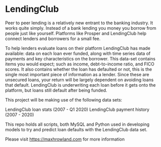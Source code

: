 # LendingClub
Peer to peer lending is a relatively new entrant to the banking industry. It works quite simply. Instead of a bank lending you money you borrow from people just like yourself. Platforms like Prosper and LendingClub help connect lenders and borrowers for a small fee.

To help lenders evaluate loans on their platform LendingClub has made available: data on each loan ever funded, along with time series data of payments and key characteristics on the borrower. This data-set contains items you would expect; such as income, debt-to-income ratio, and FICO scores. It also contains whether the loan has defaulted or not, this is the single most important piece of information as a lender. Since these are unsecured loans, your return will be largely dependent on avoiding loans that default. LendingClub is underwriting each loan before it gets onto the platform, but loans still default after being funded.

This project will be making use of the following data sets:

LendingClub loan stats (2007 - Q1 2020)
LendingClub payment history (2007 - 2020)

This repo holds all scripts, both MySQL and Python used in developing models to try and predict loan defaults with the LendingClub data set.

Please visit https://maxhrowland.com for more information
